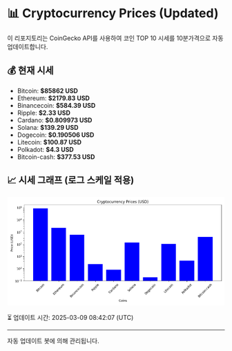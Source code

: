 
# 📊 Cryptocurrency Prices (Updated)

이 리포지토리는 CoinGecko API를 사용하여 코인 TOP 10 시세를 10분가격으로 자동 업데이트합니다.

## 💰 현재 시세
- Bitcoin: **$85862 USD**
- Ethereum: **$2179.83 USD**
- Binancecoin: **$584.39 USD**
- Ripple: **$2.33 USD**
- Cardano: **$0.809973 USD**
- Solana: **$139.29 USD**
- Dogecoin: **$0.190506 USD**
- Litecoin: **$100.87 USD**
- Polkadot: **$4.3 USD**
- Bitcoin-cash: **$377.53 USD**

## 📈 시세 그래프 (로그 스케일 적용)
![Crypto Prices](crypto_prices.png)

⏳ 업데이트 시간: 2025-03-09 08:42:07 (UTC)

---
자동 업데이트 봇에 의해 관리됩니다.
